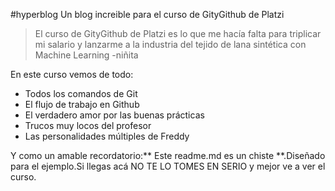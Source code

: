 #hyperblog
Un blog increible para el curso de GityGithub de Platzi
>El curso de GityGithub de Platzi es lo que me hacía falta para triplicar mi salario y lanzarme a la industria del tejido de lana sintética con Machine Learning
>-niñita

En este curso vemos de todo:

* Todos los comandos de Git
* El flujo de trabajo en Github
* El verdadero amor por las buenas prácticas
* Trucos muy locos del profesor
* Las personalidades múltiples de Freddy

Y como un amable recordatorio:** Este readme.md es un chiste **.Diseñado
para el ejemplo.Si llegas acá NO TE LO TOMES EN SERIO y mejor ve a ver el
curso.